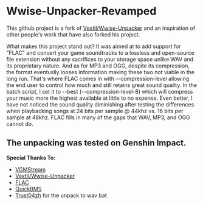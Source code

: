 # Wwise-Unpacker-Revamped
This github project is a fork of [Vextil/Wwise-Unpacker](https://github.com/Vextil/Wwise-Unpacker) and an inspiration of other people's work that have also forked his project.

What makes this project stand out? It was aimed at to add support for "FLAC" and convert your game soundtracks to a lossless and open-source file extension without any sacrifices to your storage space unlike WAV and its proprietary nature. And as for MP3 and OGG, despite its compression, the format eventuslly looses information making these two not viable in the long run. That's where FLAC comes in with --compression-level allowing the end user to control how much and still retains great sound quality. In the batch script, I set it to --best (--compression-level-8) which will compress your music more the highest available at little to no expense. Even better, I have not noticed the sound quality diminishing after testing the differences when playbacking songs at 24 bits per sample @ 44khz vs. 16 bits per sample at 48khz. FLAC fills in many of the gaps that WAV, MP3, and OGG cannot do. 

The unpacking was tested on Genshin Impact.
---
**Special Thanks To:**
* [VGMStream](https://github.com/vgmstream/vgmstream)
* [Vextil/Wwise-Unpacker](https://github.com/Vextil/Wwise-Unpacker)
* [FLAC](https://xiph.org/flac/)
* [QuickBMS](https://aluigi.altervista.org/quickbms.htm)
* [Trust04zh](https://github.com/Trust04zh/Wwise-Unpacker) for the unpack to wav bat
